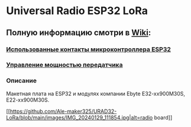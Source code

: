# Universal Radio ESP32 LoRa
## Полную информацию смотри в [Wiki](https://github.com/Ale-maker325/URAD32-LoRa/wiki):

### [Использованные контакты микроконтроллера ESP32](https://github.com/Ale-maker325/URAD32-LoRa/wiki)
### [Управление мощностью передатчика](https://github.com/Ale-maker325/URAD32-LoRa/wiki/%D0%A3%D0%BF%D1%80%D0%B0%D0%B2%D0%BB%D0%B5%D0%BD%D0%B8%D0%B5-%D0%BC%D0%BE%D1%89%D0%BD%D0%BE%D1%81%D1%82%D1%8C%D1%8E-%D0%BF%D0%B5%D1%80%D0%B5%D0%B4%D0%B0%D1%82%D1%87%D0%B8%D0%BA%D0%B0)
### Описание
Макетная плата на ESP32 и модулях компании Ebyte E32-xx900M30S, E22-xx900M30S.

[[https://github.com/Ale-maker325/URAD32-LoRa/blob/main/images/IMG_20240129_111854.jpg|alt=radio board]]

